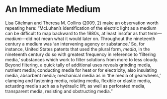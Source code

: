 # An Immediate Medium 

Lisa Gitelman and Theresa M. Collins (2009, 2) make an observation worth repeating here: “McLuhan’s identification of the electric light as a medium can be difficult to map backward to the 1880s, at least insofar as that term—<i>medium</i>—did not mean what it would later on. Throughout the nineteenth century a medium was ‘an intervening agency or substance.’ So, for instance, United States patents that used the plural form, <i>media</i>, in the nineteenth century do so with greatest frequency in reference to ‘filtering media,’ substances which work to filter solutions from more to less cloudy. Beyond filtering, a quick tally of additional uses reveals grinding media, nutrient media; conducting media for heat or for electricity, also insulating media, absorbent media; mechanical media as in ‘the media of gearwheels,’ clamping and fastening media, rotating media, flexible or elastic media, actuating media such as a hydraulic lift; as well as perforated media, transparent media, resisting and obstructing media.”